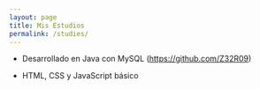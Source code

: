 ```yaml
---
layout: page
title: Mis Estudios
permalink: /studies/
---
```


- Desarrollado en Java con MySQL
(https://github.com/Z32R09)

- HTML, CSS y JavaScript básico
